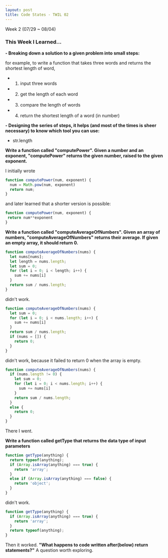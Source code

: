 ```yaml
---
layout: post
title: Code States - TWIL 02
---
```


Week 2 (07/29 ~ 08/04)
### This Week I Learned...

**- Breaking down a solution to a given problem into small steps:**

for example, to write a function that takes three words and returns the shortest length of word,
  - 1) input three words
  - 2) get the length of each word
  - 3) compare the length of words
  - 4) return the shortest length of a word (in number)
  
**- Designing the series of steps, it helps (and most of the times is sheer necessary) to know which tool you can use:**

- str.length

**Write a function called "computePower". 
Given a number and an exponent, "computePower" returns the given number, raised to the given exponent.**

I initially wrote
```JavaScript
function computePower(num, exponent) {
  num = Math.pow(num, exponent)
  return num;
}
```
and later learned that a shorter version is possible:
```JavaScript
function computePower(num, exponent) {
 return num**exponent
}
```

**Write a function called "computeAverageOfNumbers". 
Given an array of numbers, "computeAverageOfNumbers" returns their average.
If given an empty array, it should return 0.**

```JavaScript
function computeAverageOfNumbers(nums) {
  let nums[nums];
  let length = nums.length;
  let sum = 0;
  for (let i = 0; i < length; i++) {
    sum += nums[i]
  }
  return sum / nums.length;
}
```
didn't work.

```JavaScript
function computeAverageOfNumbers(nums) {
  let sum = 0;
  for (let i = 0; i < nums.length; i++) {
    sum += nums[i]
  }
  return sum / nums.length;
  if (nums = []) {
    return 0;
  }
}
```
didn't work, because it failed to return 0 when the array is empty.

```JavaScript
function computeAverageOfNumbers(nums) {
  if (nums.length != 0) {
    let sum = 0;
    for (let i = 0; i < nums.length; i++) {
      sum += nums[i]
    }
    return sum / nums.length;
  }
  else {
    return 0;
  }
}
```
There I went.

**Write a function called getType that returns the data type of input parameters**

```JavaScript
function getType(anything) {
  return typeof(anything);
  if (Array.isArray(anything) === true) {
    return 'array';
  }
  else if (Array.isArray(anything) === false) {
    return 'object';
  }
}
```
didn't work.

```JavaScript
function getType(anything) {
  if (Array.isArray(anything) === true) {
    return 'array';
  }
  return typeof(anything);
}
```
Then it worked. 
**"What happens to code written after(below) return statements?"** A question worth exploring.
